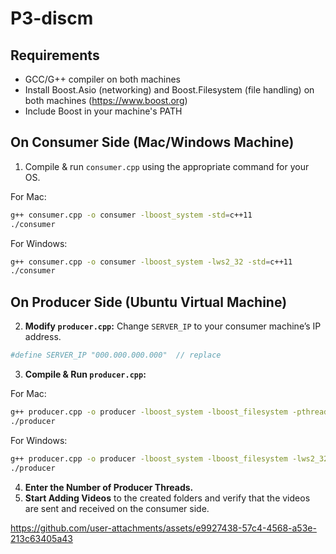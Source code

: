 # P3-discm

## Requirements
- GCC/G++ compiler on both machines
- Install Boost.Asio (networking) and Boost.Filesystem (file handling) on both machines (https://www.boost.org)
- Include Boost in your machine's PATH

## On Consumer Side (Mac/Windows Machine)  
1. Compile & run `consumer.cpp` using the appropriate command for your OS.  

For Mac:  
```sh
g++ consumer.cpp -o consumer -lboost_system -std=c++11
./consumer
```  

For Windows:  
```sh
g++ consumer.cpp -o consumer -lboost_system -lws2_32 -std=c++11
./consumer
```  

## On Producer Side (Ubuntu Virtual Machine)  
2. **Modify `producer.cpp`:** Change `SERVER_IP` to your consumer machine’s IP address.  
```sh
#define SERVER_IP "000.000.000.000"  // replace
```  
3. **Compile & Run `producer.cpp`:** 

For Mac:
   ```sh
   g++ producer.cpp -o producer -lboost_system -lboost_filesystem -pthread -std=c++11
  ./producer
   ```  
For Windows:
   ```sh
   g++ producer.cpp -o producer -lboost_system -lboost_filesystem -lws2_32 -std=c++11
  ./producer
   ```  
4. **Enter the Number of Producer Threads.**  
5. **Start Adding Videos** to the created folders and verify that the videos are sent and received on the consumer side.  



https://github.com/user-attachments/assets/e9927438-57c4-4568-a53e-213c63405a43

